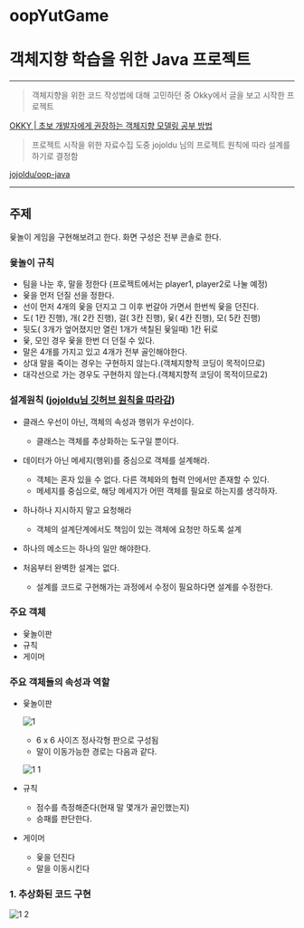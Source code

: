 # oopYutGame
# 객체지향 학습을 위한 Java 프로젝트

---

> 객체지향을 위한 코드 작성법에 대해 고민하던 중 Okky에서 글을 보고 시작한 프로젝트

[OKKY | 초보 개발자에게 권장하는 객체지향 모델링 공부 방법](https://okky.kr/article/358197)

> 프로젝트 시작을 위한 자료수집 도중 jojoldu 님의 프로젝트 원칙에 따라 설계를 하기로 결정함

[jojoldu/oop-java](https://github.com/jojoldu/oop-java)

---

## 주제

윷놀이 게임을 구현해보려고 한다. 화면 구성은 전부 콘솔로 한다.

### 윷놀이 규칙

- 팀을 나눈 후, 말을 정한다 (프로젝트에서는 player1, player2로 나눌 예정)
- 윷을 먼저 던질 선을 정한다.
- 선이 먼저 4개의 윷을 던지고 그 이후 번갈아 가면서 한번씩 윷을 던진다.
- 도( 1칸 진행), 개( 2칸 진행), 걸( 3칸 진행), 윷( 4칸 진행), 모( 5칸 진행)
- 뒷도( 3개가 엎어졌지만 열린 1개가 색칠된 윷일때) 1칸 뒤로
- 윷, 모인 경우 윷을 한번 더 던질 수 있다.
- 말은 4개를 가지고 있고 4개가 전부 골인해야한다.
- 상대 말을 죽이는 경우는 구현하지 않는다.(객체지향적 코딩이 목적이므로)
- 대각선으로 가는 경우도 구현하지 않는다.(객체지향적 코딩이 목적이므로2)

### 설계원칙 ([jojoldu님 깃허브 원칙을 따라감](https://github.com/jojoldu/oop-java))

- 클래스 우선이 아닌, 객체의 속성과 행위가 우선이다.
    - 클래스는 객체를 추상화하는 도구일 뿐이다.

- 데이터가 아닌 메세지(행위)를 중심으로 객체를 설계해라.
    - 객체는 혼자 있을 수 없다. 다른 객체와의 협력 안에서만 존재할 수 있다.
    - 메세지를 중심으로, 해당 메세지가 어떤 객체를 필요로 하는지를 생각하자.

- 하나하나 지시하지 말고 요청해라
    - 객체의 설계단계에서도 책임이 있는 객체에 요청만 하도록 설계

- 하나의 메소드는 하나의 일만 해야한다.

- 처음부터 완벽한 설계는 없다.
    - 설계를 코드로 구현해가는 과정에서 수정이 필요하다면 설계를 수정한다.

### 주요 객체

- 윷놀이판
- 규칙
- 게이머

### 주요 객체들의 속성과 역할

- 윷놀이판

    ![1](https://user-images.githubusercontent.com/45224987/127293649-77b2627a-446b-4e48-8173-4d50851191ed.png)

    - 6 x 6 사이즈 정사각형 판으로 구성됨
    - 말이 이동가능한 경로는 다음과 같다.

    ![1 1](https://user-images.githubusercontent.com/45224987/127293757-af8645c8-a0d1-4d69-a10c-975bafe28998.png)

- 규칙
    - 점수를 측정해준다(현재 말 몇개가 골인했는지)
    - 승패를 판단한다.
- 게이머
    - 윷을 던진다
    - 말을 이동시킨다

### 1. 추상화된 코드 구현

![1 2](https://user-images.githubusercontent.com/45224987/127293824-561d6500-0968-429f-bdf6-2aadda812981.png)
